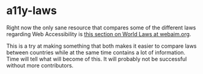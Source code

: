 # a11y-laws

Right now the only sane resource that compares some of the different laws regarding Web Accessibility is [this section on World Laws at webaim.org](http://webaim.org/articles/laws/world/).

This is a try at making something that both makes it easier to compare laws between countries while at the same time contains a lot of information. Time will tell what will become of this. It will probably not be successful without more contributors. 
